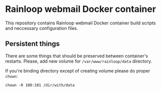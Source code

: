 # Rainloop webmail Docker container

This repository contains Rainloop webmail Docker container build scripts and neccessary configuration files.

## Persistent things

There are some things that should be preserved between container's restarts. Please, add new volume for ``/var/www/rainloop/data`` directory.

If you're binding directory except of creating volume please do proper ``chown``:

```shell
chown -R 100:101 /dir/with/data
```